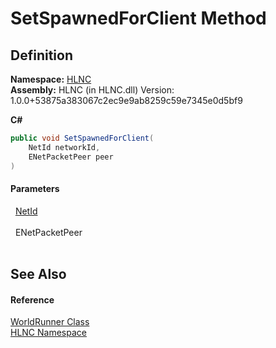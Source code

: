 # SetSpawnedForClient Method




## Definition
**Namespace:** <a href="N_HLNC">HLNC</a>  
**Assembly:** HLNC (in HLNC.dll) Version: 1.0.0+53875a383067c2ec9e9ab8259c59e7345e0d5bf9

**C#**
``` C#
public void SetSpawnedForClient(
	NetId networkId,
	ENetPacketPeer peer
)
```



#### Parameters
<dl><dt>  <a href="T_HLNC_NetId">NetId</a></dt><dd> </dd><dt>  ENetPacketPeer</dt><dd> </dd></dl>

## See Also


#### Reference
<a href="T_HLNC_WorldRunner">WorldRunner Class</a>  
<a href="N_HLNC">HLNC Namespace</a>  
